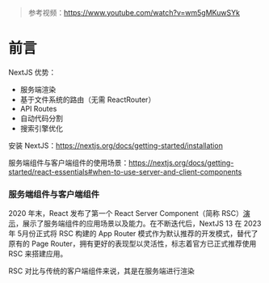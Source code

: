 > 参考视频：https://www.youtube.com/watch?v=wm5gMKuwSYk

# 前言

NextJS 优势：

- 服务端渲染
- 基于文件系统的路由（无需 ReactRouter）
- API Routes
- 自动代码分割
- 搜索引擎优化

安装 NextJS：https://nextjs.org/docs/getting-started/installation

服务端组件与客户端组件的使用场景：https://nextjs.org/docs/getting-started/react-essentials#when-to-use-server-and-client-components

### 服务端组件与客户端组件

2020 年末，React 发布了第一个 React Server Component（简称 RSC）[演示](https://www.youtube.com/watch?time_continue=23&v=TQQPAU21ZUw&embeds_referring_euri=https%3A%2F%2Flegacy.reactjs.org%2F&source_ve_path=Mjg2NjY&feature=emb_logo)，展示了服务端组件的应用场景以及能力。在不断迭代后，NextJS 13 在 2023 年 5月份正式将 RSC 构建的 App Router 模式作为默认推荐的开发模式，替代了原有的 Page Router，拥有更好的表现型以灵活性，标志着官方已正式推荐使用 RSC 来搭建应用。

RSC 对比与传统的客户端组件来说，其是在服务端进行渲染
